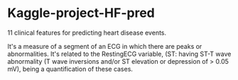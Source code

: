 # Kaggle-project-HF-pred

11 clinical features for predicting heart disease events.

It's a measure of a segment of an ECG in which there are peaks or abnormalities. It's related to the RestingECG variable, (ST: having ST-T wave abnormality (T wave inversions and/or ST elevation or depression of > 0.05 mV), being a quantification of these cases.

